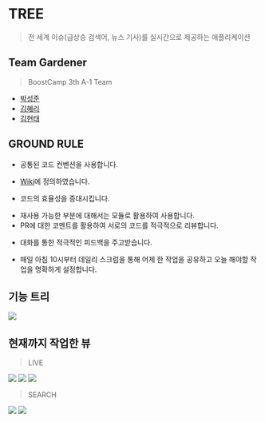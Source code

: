 # TREE
> 전 세계 이슈(급상승 검색어, 뉴스 기사)를 실시간으로 제공하는 애플리케이션

## Team Gardener
> BoostCamp 3th A-1 Team

- [박성준](https://github.com/godpp) 
- [김혜리](https://github.com/kimhyeri) 
- [김현태](https://github.com/onemoongit)

## GROUND RULE

* 공통된 코드 컨벤션을 사용합니다.
- [Wiki](https://github.com/boostcamp3-iOS/team-a1/wiki/Swift-Style-Guide)에 정의하였습니다.
* 코드의 효율성을 증대시킵니다.
- 재사용 가능한 부분에 대해서는 모듈로 활용하여 사용합니다.
- PR에 대한 코멘트를 활용하여 서로의 코드를 적극적으로 리뷰합니다.
* 대화를 통한 적극적인 피드백을 주고받습니다.
- 매일 아침 10시부터 데일리 스크럼을 통해 어제 한 작업을 공유하고 오늘 해야할 작업을 명확하게 설정합니다.


## 기능 트리

![](./image/functiontree.png)


## 현재까지 작업한 뷰

> LIVE

![](./image/스크린샷1.png)
![](./image/스크린샷2.png)
![](./image/스크린샷3.png)


> SEARCH

![](./image/스크린샷4.png)
![](./image/스크린샷5.png)
